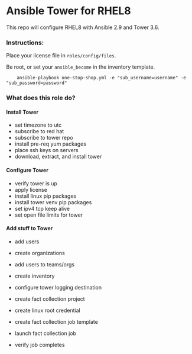 # Ansible Tower for RHEL8

This repo will configure RHEL8 with Ansible 2.9 and Tower 3.6.

### Instructions:

Place your license file in `roles/config/files`.

Be root, or set your `ansible_become` in the inventory template.

```
    ansible-playbook one-stop-shop.yml -e "sub_username=username" -e "sub_password=password"
```

### What does this role do?

#### Install Tower
- set timezone to utc
- subscribe to red hat
- subscribe to tower repo
- install pre-req yum packages
- place ssh keys on servers
- download, extract, and install tower

#### Configure Tower
- verify tower is up
- apply license
- install linux pip packages
- install tower venv pip packages
- set ipv4 tcp keep alive
- set open file limits for tower

#### Add stuff to Tower
- add users
- create organizations
- add users to teams/orgs
- create inventory
- configure tower logging destination

- create fact collection project
- create linux root credential
- create fact collection job template
- launch fact collection job
- verify job completes

